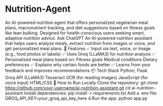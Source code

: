 # Nutrition-Agent
An AI-powered nutrition agent that offers personalized vegetarian meal plans, macronutrient tracking, and diet suggestions based on fitness goals like lean bulking. Designed for health-conscious users seeking smart, adaptive nutrition advice.          Ask ChatGPT
An AI-powered nutrition assistant that helps users analyze meals, extract nutrition from images or voice, and get personalized meal plans.
🌟 Features
✅ Input via text, voice, or image (e.g., food photos or labels)
✅ Uses Groq (LLaMA3) for nutrition analysis
✅ Personalized meal plans based on:
Fitness goals
Medical conditions
Dietary preferences
✅ Explains why certain foods are better
✅ Learns from your feedback and improves recommendations
📦 Tech Stack
Python, Flask
Groq API (LLaMA3)
Tesseract OCR (for reading images)
JavaScript (for voice input)
HTML/CSS
🚀 How to Run Locally
Clone the repository:
git clone https://github.com/your-username/ai-nutrition-assistant.git
cd ai-nutrition-assistant
Install dependencies: pip install -r requirements.txt
Add a .env file: GROQ_API_KEY=your_groq_api_key_here 4.Run the app: python app.py
